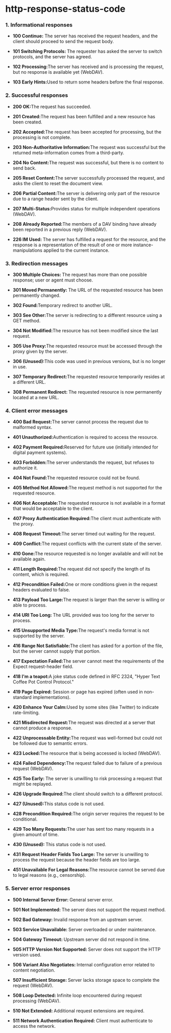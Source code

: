 # http-response-status-code
### 1. Informational responses
- <p><b>100 Continue:</b> The server has received the request headers, and the client should proceed to send the request body.<p/>
- <p><b>101 Switching Protocols: </b>The requester has asked the server to switch protocols, and the server has agreed.</p>
- <p><b>102 Processing:</b>The server has received and is processing the request, but no response is available yet (WebDAV).</p>
- <p><b>103 Early Hints:</b>Used to return some headers before the final response.</p>
  
### 2. Successful responses
- <p><b>200 OK:</b>The request has succeeded.</p>
- <p><b>201 Created:</b>The request has been fulfilled and a new resource has been created.</p>
- <p><b>202 Accepted:</b>The request has been accepted for processing, but the processing is not complete.</p>
- <p><b>203 Non-Authoritative Information:</b>The request was successful but the returned meta-information comes from a third-party.</p>
- <p><b>204 No Content:</b>The request was successful, but there is no content to send back.</p>
- <p><b>205 Reset Content:</b>The server successfully processed the request, and asks the client to reset the document view.</p>
- <p><b>206 Partial Content:</b>The server is delivering only part of the resource due to a range header sent by the client.</p>
- <p><b>207 Multi-Status:</b>Provides status for multiple independent operations (WebDAV).</p>
- <p><b>208 Already Reported:</b>The members of a DAV binding have already been reported in a previous reply (WebDAV).</p>
- <p><b>226 IM Used: </b>The server has fulfilled a request for the resource, and the response is a representation of the result of one or more instance-manipulations applied to the current instance.</p>

### 3. Redirection messages
- <p><b>300 Multiple Choices: </b>The request has more than one possible response; user or agent must choose.</p>
- <p><b>301 Moved Permanently: </b>The URL of the requested resource has been permanently changed.</p>
- <p><b>302 Found:</b>Temporary redirect to another URL.</p>
- <p><b>303 See Other:</b>The server is redirecting to a different resource using a GET method.</p>
- <p><b>304 Not Modified:</b>The resource has not been modified since the last request.</p>
- <p><b>305 Use Proxy:</b>The requested resource must be accessed through the proxy given by the server.</p>
- <p><b>306 (Unused):</b>This code was used in previous versions, but is no longer in use.</p>
- <p><b>307 Temporary Redirect:</b>The requested resource temporarily resides at a different URL.</p>
- <p><b>308 Permanent Redirect: </b>The requested resource is now permanently located at a new URL.</p>

### 4. Client error messages
- <p><b>400 Bad Request:</b>The server cannot process the request due to malformed syntax.</p>
- <p><b>401 Unauthorized:</b>Authentication is required to access the resource.</p>
- <p><b>402 Payment Required:</b>Reserved for future use (initially intended for digital payment systems).</p>
- <p><b>403 Forbidden:</b>The server understands the request, but refuses to authorize it.</p>
- <p><b>404 Not Found:</b>The requested resource could not be found.</p>
- <p><b>405 Method Not Allowed:</b>The request method is not supported for the requested resource.</p>
- <p><b>406 Not Acceptable:</b>The requested resource is not available in a format that would be acceptable to the client.</p>
- <p><b>407 Proxy Authentication Required:</b>The client must authenticate with the proxy.</p>
- <p><b>408 Request Timeout:</b>The server timed out waiting for the request.</p>
- <p><b>409 Conflict:</b>The request conflicts with the current state of the server.</p>
- <p><b>410 Gone:</b>The resource requested is no longer available and will not be available again.</p>
- <p><b>411 Length Required:</b>The request did not specify the length of its content, which is required.</p>
- <p><b>412 Precondition Failed:</b>One or more conditions given in the request headers evaluated to false.</p>
- <p><b>413 Payload Too Large:</b>The request is larger than the server is willing or able to process.</p>
- <p><b>414 URI Too Long: </b>The URL provided was too long for the server to process.</p>
- <p><b>415 Unsupported Media Type:</b>The request's media format is not supported by the server.</p>
- <p><b>416 Range Not Satisfiable:</b>The client has asked for a portion of the file, but the server cannot supply that portion.</p>
- <p><b>417 Expectation Failed:</b>The server cannot meet the requirements of the Expect request-header field.</p>
- <p><b>418 I'm a teapot:</b>A joke status code defined in RFC 2324, "Hyper Text Coffee Pot Control Protocol."</p>
- <p><b>419 Page Expired: </b>Session or page has expired (often used in non-standard implementations).</p>
- <p><b>420 Enhance Your Calm:</b>Used by some sites (like Twitter) to indicate rate-limiting.</p>
- <p><b>421 Misdirected Request:</b>The request was directed at a server that cannot produce a response.</p>
- <p><b>422 Unprocessable Entity:</b>The request was well-formed but could not be followed due to semantic errors.</p>
- <p><b>423 Locked:</b>The resource that is being accessed is locked (WebDAV).</p>
- <p><b>424 Failed Dependency:</b>The request failed due to failure of a previous request (WebDAV).</p>
- <p><b>425 Too Early: </b>The server is unwilling to risk processing a request that might be replayed.</p>
- <p><b>426 Upgrade Required:</b>The client should switch to a different protocol.</p>
- <p><b>427 (Unused):</b>This status code is not used.</p>
- <p><b>428 Precondition Required:</b>The origin server requires the request to be conditional.</p>
- <p><b>429 Too Many Requests:</b>The user has sent too many requests in a given amount of time.</p>
- <p><b>430 (Unused): </b>This status code is not used.</p>
- <p><b>431 Request Header Fields Too Large: </b>The server is unwilling to process the request because the header fields are too large.</p>
- <p><b>451 Unavailable For Legal Reasons:</b>The resource cannot be served due to legal reasons (e.g., censorship).</p>

### 5. Server error responses
- <p><b>500 Internal Server Error: </b>General server error.</p>
- <p><b>501 Not Implemented: </b>The server does not support the request method.</p>
- <p><b>502 Bad Gateway: </b>Invalid response from an upstream server.</p>
- <p><b>503 Service Unavailable: </b>Server overloaded or under maintenance.</p>
- <p><b>504 Gateway Timeout: </b>Upstream server did not respond in time.</p>
- <p><b>505 HTTP Version Not Supported: </b>Server does not support the HTTP version used.</p>
- <p><b>506 Variant Also Negotiates: </b>Internal configuration error related to content negotiation.</p>
- <p><b>507 Insufficient Storage: </b>Server lacks storage space to complete the request (WebDAV).</p>
- <p><b>508 Loop Detected: </b>Infinite loop encountered during request processing (WebDAV).</p>
- <p><b>510 Not Extended: </b>Additional request extensions are required.</p>
- <p><b>511 Network Authentication Required: </b>Client must authenticate to access the network.</p>

